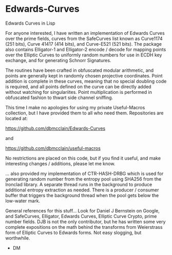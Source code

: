 # Edwards-Curves
Edwards Curves in Lisp

For anyone interested, I have written an implementation of Edwards Curves over the prime fields, curves from the SafeCurves list known as Curve1174 (251 bits), Curve 41417 (414 bits), and Curve-E521 (521 bits). The package also contains Elligator-1 and Elligator-2 encode / decode for mapping points over the Elliptic Curves to uniformly random numbers for use in ECDH key exchange, and for generating Schnorr Signatures.

The routines have been crafted in obfuscated modular arithmetic, and points are generally kept in randomly chosen projective coordinates. Point addition is complete in these curves, meaning that no special doubling code is required, and all points defined on the curve can be directly added without watching for singulariites. Point multiplication is performed in obfuscated fashion to thwart side channel sniffing.

This time I make no apologies for using my private Useful-Macros collection, but I have provided them to all who need them. Repositories are located at:

https://github.com/dbmcclain/Edwards-Curves

and 

https://github.com/dbmcclain/useful-macros

No restrictions are placed on this code, but if you find it useful, and make interesting changes / additions, please let me know.

… also provided my implementation of CTR-HASH-DRBG which is used for generating random number from the entropy pool using SHA256 from the Ironclad library. A separate thread runs in the background to produce additional entropy extraction as needed. There is a producer / consumer buffer that triggers the background thread when the pool gets below the low-water mark.

General references for this stuff… Look for Daniel J Bernstein on Google, and SafeCurves, Elligator, Edwards Curves, Elliptic Curve Crypto, prime number fields. DJB is not the only contributor, but he has written some very complete expositions on the math behind the transforms from Weierstrass form of Elliptic Curves to Edwards forms. Not easy slogging, but worthwhile.

- DM
